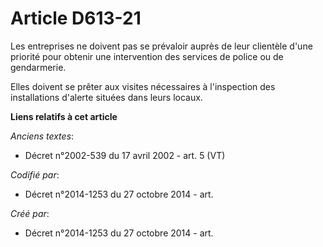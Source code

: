# Article D613-21

Les entreprises ne doivent pas se prévaloir auprès de leur clientèle d'une priorité pour obtenir une intervention des
services de police ou de gendarmerie.

Elles doivent se prêter aux visites nécessaires à l'inspection des installations d'alerte situées dans leurs locaux.

**Liens relatifs à cet article**

_Anciens textes_:

  - Décret n°2002-539 du 17 avril 2002 - art. 5 (VT)

_Codifié par_:

  - Décret n°2014-1253 du 27 octobre 2014 - art.

_Créé par_:

  - Décret n°2014-1253 du 27 octobre 2014 - art.
